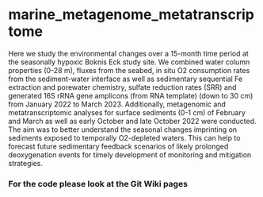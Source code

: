 # marine_metagenome_metatranscriptome
Here we study the environmental changes over a 15-month time period at the seasonally hypoxic Boknis Eck study site. We combined water column properties (0-28 m), fluxes from the seabed, in situ O2 consumption rates from the sediment-water interface as well as sedimentary sequential Fe extraction and porewater chemistry, sulfate reduction rates (SRR) and generated 16S rRNA gene amplicons (from RNA template) (down to 30 cm) from January 2022 to March 2023. Additionally, metagenomic and metatranscriptomic analyses for surface sediments (0-1 cm) of February and March as well as early October and late October 2022 were conducted. The aim was to better understand the seasonal changes imprinting on sediments exposed to temporally O2-depleted waters. This can help to forecast future sedimentary feedback scenarios of likely prolonged deoxygenation events for timely development of monitoring and mitigation strategies.

### For the code please look at the Git Wiki pages
